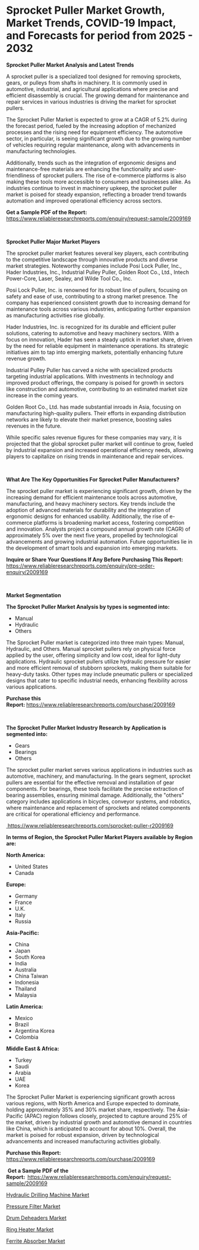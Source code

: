 <p><h1>Sprocket Puller Market Growth, Market Trends, COVID-19 Impact, and Forecasts for period from 2025 - 2032</h1></p><p><strong>Sprocket Puller Market Analysis and Latest Trends</strong></p>
<p><p>A sprocket puller is a specialized tool designed for removing sprockets, gears, or pulleys from shafts in machinery. It is commonly used in automotive, industrial, and agricultural applications where precise and efficient disassembly is crucial. The growing demand for maintenance and repair services in various industries is driving the market for sprocket pullers. </p><p>The Sprocket Puller Market is expected to grow at a CAGR of 5.2% during the forecast period, fueled by the increasing adoption of mechanized processes and the rising need for equipment efficiency. The automotive sector, in particular, is seeing significant growth due to the growing number of vehicles requiring regular maintenance, along with advancements in manufacturing technologies. </p><p>Additionally, trends such as the integration of ergonomic designs and maintenance-free materials are enhancing the functionality and user-friendliness of sprocket pullers. The rise of e-commerce platforms is also making these tools more accessible to consumers and businesses alike. As industries continue to invest in machinery upkeep, the sprocket puller market is poised for steady expansion, reflecting a broader trend towards automation and improved operational efficiency across sectors.</p></p>
<p><strong>Get a Sample PDF of the Report:&nbsp;</strong> <a href="https://www.reliableresearchreports.com/enquiry/request-sample/2009169?utm_campaign=83&utm_medium=2&utm_source=Github&utm_content=ia&utm_term=20022025&utm_id=sprocket-puller">https://www.reliableresearchreports.com/enquiry/request-sample/2009169</a></p>
<p>&nbsp;</p>
<p><strong>Sprocket Puller Major Market Players</strong></p>
<p><p>The sprocket puller market features several key players, each contributing to the competitive landscape through innovative products and diverse market strategies. Noteworthy companies include Posi Lock Puller, Inc., Hader Industries, Inc., Industrial Pulley Puller, Golden Root Co., Ltd., Intech Power-Core, Laser, Sealey, and Wilde Tool Co., Inc.</p><p>Posi Lock Puller, Inc. is renowned for its robust line of pullers, focusing on safety and ease of use, contributing to a strong market presence. The company has experienced consistent growth due to increasing demand for maintenance tools across various industries, anticipating further expansion as manufacturing activities rise globally.</p><p>Hader Industries, Inc. is recognized for its durable and efficient puller solutions, catering to automotive and heavy machinery sectors. With a focus on innovation, Hader has seen a steady uptick in market share, driven by the need for reliable equipment in maintenance operations. Its strategic initiatives aim to tap into emerging markets, potentially enhancing future revenue growth.</p><p>Industrial Pulley Puller has carved a niche with specialized products targeting industrial applications. With investments in technology and improved product offerings, the company is poised for growth in sectors like construction and automotive, contributing to an estimated market size increase in the coming years.</p><p>Golden Root Co., Ltd. has made substantial inroads in Asia, focusing on manufacturing high-quality pullers. Their efforts in expanding distribution networks are likely to elevate their market presence, boosting sales revenues in the future.</p><p>While specific sales revenue figures for these companies may vary, it is projected that the global sprocket puller market will continue to grow, fueled by industrial expansion and increased operational efficiency needs, allowing players to capitalize on rising trends in maintenance and repair services.</p></p>
<p>&nbsp;</p>
<p><strong>What Are The Key Opportunities For Sprocket Puller Manufacturers?</strong></p>
<p><p>The sprocket puller market is experiencing significant growth, driven by the increasing demand for efficient maintenance tools across automotive, manufacturing, and heavy machinery sectors. Key trends include the adoption of advanced materials for durability and the integration of ergonomic designs for enhanced usability. Additionally, the rise of e-commerce platforms is broadening market access, fostering competition and innovation. Analysts project a compound annual growth rate (CAGR) of approximately 5% over the next five years, propelled by technological advancements and growing industrial automation. Future opportunities lie in the development of smart tools and expansion into emerging markets.</p></p>
<p><strong>Inquire or Share Your Questions If Any Before Purchasing This Report:</strong> <a href="https://www.reliableresearchreports.com/enquiry/pre-order-enquiry/2009169?utm_campaign=83&utm_medium=2&utm_source=Github&utm_content=ia&utm_term=20022025&utm_id=sprocket-puller">https://www.reliableresearchreports.com/enquiry/pre-order-enquiry/2009169</a></p>
<p>&nbsp;</p>
<p><strong>Market Segmentation</strong></p>
<p><strong>The Sprocket Puller Market Analysis by types is segmented into:</strong></p>
<p><ul><li>Manual</li><li>Hydraulic</li><li>Others</li></ul></p>
<p><p>The Sprocket Puller market is categorized into three main types: Manual, Hydraulic, and Others. Manual sprocket pullers rely on physical force applied by the user, offering simplicity and low cost, ideal for light-duty applications. Hydraulic sprocket pullers utilize hydraulic pressure for easier and more efficient removal of stubborn sprockets, making them suitable for heavy-duty tasks. Other types may include pneumatic pullers or specialized designs that cater to specific industrial needs, enhancing flexibility across various applications.</p></p>
<p><strong>Purchase this Report:&nbsp;</strong><a href="https://www.reliableresearchreports.com/purchase/2009169?utm_campaign=83&utm_medium=2&utm_source=Github&utm_content=ia&utm_term=20022025&utm_id=sprocket-puller">https://www.reliableresearchreports.com/purchase/2009169</a></p>
<p>&nbsp;</p>
<p><strong>The Sprocket Puller Market Industry Research by Application is segmented into:</strong></p>
<p><ul><li>Gears</li><li>Bearings</li><li>Others</li></ul></p>
<p><p>The sprocket puller market serves various applications in industries such as automotive, machinery, and manufacturing. In the gears segment, sprocket pullers are essential for the effective removal and installation of gear components. For bearings, these tools facilitate the precise extraction of bearing assemblies, ensuring minimal damage. Additionally, the "others" category includes applications in bicycles, conveyor systems, and robotics, where maintenance and replacement of sprockets and related components are critical for operational efficiency and performance.</p></p>
<p><a href="https://www.reliableresearchreports.com/sprocket-puller-r2009169?utm_campaign=83&utm_medium=2&utm_source=Github&utm_content=ia&utm_term=20022025&utm_id=sprocket-puller">&nbsp;https://www.reliableresearchreports.com/sprocket-puller-r2009169</a></p>
<p><strong>In terms of Region, the Sprocket Puller Market Players available by Region are:</strong></p>
<p>
    <p> <strong> North America: </strong>
        <ul>
            <li>United States</li>
            <li>Canada</li>
        </ul>
        </p> 
    <p> <strong> Europe: </strong>
        <ul>
            <li>Germany</li>
            <li>France</li>
            <li>U.K.</li>
            <li>Italy</li>
            <li>Russia</li>
        </ul>
        </p> 
    <p> <strong> Asia-Pacific: </strong>
        <ul>
            <li>China</li>
            <li>Japan</li>
            <li>South Korea</li>
            <li>India</li>
            <li>Australia</li>
            <li>China Taiwan</li>
            <li>Indonesia</li>
            <li>Thailand</li>
            <li>Malaysia</li>
        </ul>
        </p> 
    <p> <strong> Latin America: </strong>
        <ul>
            <li>Mexico</li>
            <li>Brazil</li>
            <li>Argentina Korea</li>
            <li>Colombia</li>
        </ul>
        </p> 
    <p> <strong> Middle East & Africa: </strong>
        <ul>
            <li>Turkey</li>
            <li>Saudi</li>
            <li>Arabia</li>
            <li>UAE</li>
            <li>Korea</li>
        </ul>
    </p>
    </p>
<p><p>The Sprocket Puller Market is experiencing significant growth across various regions, with North America and Europe expected to dominate, holding approximately 35% and 30% market share, respectively. The Asia-Pacific (APAC) region follows closely, projected to capture around 25% of the market, driven by industrial growth and automotive demand in countries like China, which is anticipated to account for about 10%. Overall, the market is poised for robust expansion, driven by technological advancements and increased manufacturing activities globally.</p></p>
<p><strong>Purchase this Report: </strong><a href="https://www.reliableresearchreports.com/purchase/2009169?utm_campaign=83&utm_medium=2&utm_source=Github&utm_content=ia&utm_term=20022025&utm_id=sprocket-puller">https://www.reliableresearchreports.com/purchase/2009169</a></p>
<p>&nbsp;<strong>Get a Sample PDF of the Report:&nbsp;&nbsp;</strong><a href="https://www.reliableresearchreports.com/enquiry/request-sample/2009169?utm_campaign=83&utm_medium=2&utm_source=Github&utm_content=ia&utm_term=20022025&utm_id=sprocket-puller">https://www.reliableresearchreports.com/enquiry/request-sample/2009169</a></p>
<p><strong></strong></p>
<p><p><a href="https://github.com/moazugavate/Market-Research-Report-List-1/blob/main/hydraulic-drilling-machine-market.md?utm_campaign=83&utm_medium=2&utm_source=Github&utm_content=ia&utm_term=20022025&utm_id=sprocket-puller">Hydraulic Drilling Machine Market</a></p><p><a href="https://github.com/phephezxnf/Market-Research-Report-List-1/blob/main/pressure-filter-market.md?utm_campaign=83&utm_medium=2&utm_source=Github&utm_content=ia&utm_term=20022025&utm_id=sprocket-puller">Pressure Filter Market</a></p><p><a href="https://github.com/slmagaddam/Market-Research-Report-List-1/blob/main/drum-deheaders-market.md?utm_campaign=83&utm_medium=2&utm_source=Github&utm_content=ia&utm_term=20022025&utm_id=sprocket-puller">Drum Deheaders Market</a></p><p><a href="https://github.com/iroldilom/Market-Research-Report-List-1/blob/main/ring-heater-market.md?utm_campaign=83&utm_medium=2&utm_source=Github&utm_content=ia&utm_term=20022025&utm_id=sprocket-puller">Ring Heater Market</a></p><p><a href="https://github.com/watzondechao/Market-Research-Report-List-1/blob/main/ferrite-absorber-market.md?utm_campaign=83&utm_medium=2&utm_source=Github&utm_content=ia&utm_term=20022025&utm_id=sprocket-puller">Ferrite Absorber Market</a></p></p>